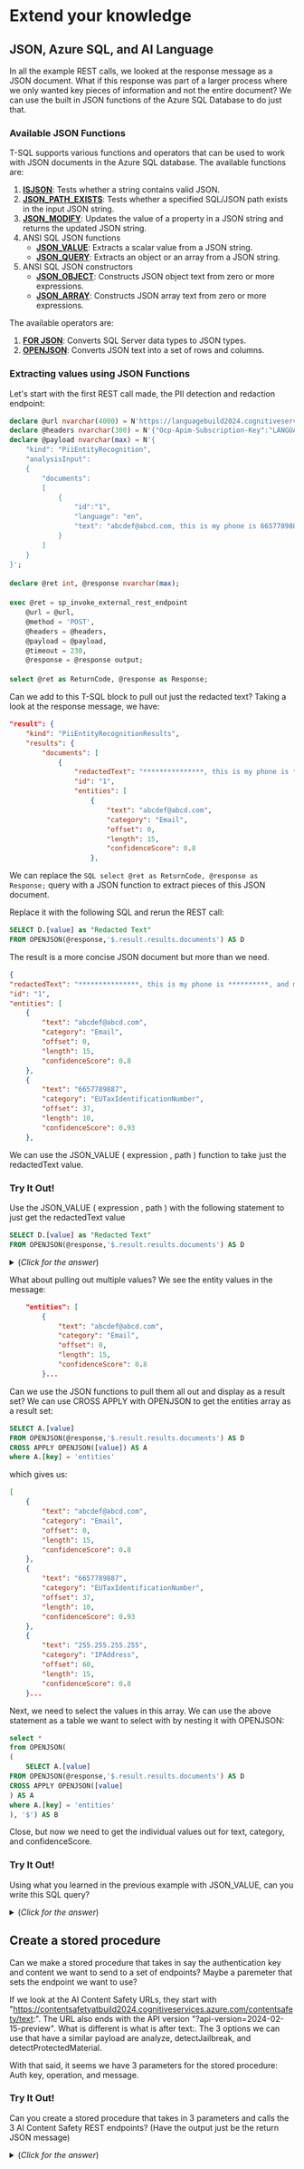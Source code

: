 # Extend your knowledge

## JSON, Azure SQL, and AI Language

In all the example REST calls, we looked at the response message as a JSON document. What if this response was part of a larger process where we only wanted key pieces of information and not the entire document? We can use the built in JSON functions of the Azure SQL Database to do just that.

### Available JSON Functions

T-SQL supports various functions and operators that can be used to work with JSON documents in the Azure SQL database. The available functions are:

1. **[ISJSON](https://learn.microsoft.com/sql/t-sql/functions/isjson-transact-sql)**: Tests whether a string contains valid JSON.
1. **[JSON_PATH_EXISTS](https://learn.microsoft.com/sql/t-sql/functions/json-path-exists-transact-sql)**: Tests whether a specified SQL/JSON path exists in the input JSON string.
1. **[JSON_MODIFY](https://learn.microsoft.com/sql/t-sql/functions/json-modify-transact-sql)**: Updates the value of a property in a JSON string and returns the updated JSON string.
1. ANSI SQL JSON functions
    * **[JSON_VALUE](https://learn.microsoft.com/sql/t-sql/functions/json-value-transact-sql)**: Extracts a scalar value from a JSON string.
    * **[JSON_QUERY](https://learn.microsoft.com/sql/t-sql/functions/json-query-transact-sql)**: Extracts an object or an array from a JSON string.
1. ANSI SQL JSON constructors
    * **[JSON_OBJECT](https://learn.microsoft.com/sql/t-sql/functions/json-object-transact-sql)**: Constructs JSON object text from zero or more expressions.
    * **[JSON_ARRAY](https://learn.microsoft.com/sql/t-sql/functions/json-array-transact-sql)**: Constructs JSON array text from zero or more expressions.

The available operators are:

1. **[FOR JSON](https://learn.microsoft.com/sql/relational-databases/json/how-for-json-converts-sql-server-data-types-to-json-data-types-sql-server)**: Converts SQL Server data types to JSON types.
1. **[OPENJSON](https://learn.microsoft.com/sql/relational-databases/json/convert-json-data-to-rows-and-columns-with-openjson-sql-server)**: Converts JSON text into a set of rows and columns.

### Extracting values using JSON Functions

Let's start with the first REST call made, the PII detection and redaction endpoint:

```SQL
declare @url nvarchar(4000) = N'https://languagebuild2024.cognitiveservices.azure.com/language/:analyze-text?api-version=2023-04-01';
declare @headers nvarchar(300) = N'{"Ocp-Apim-Subscription-Key":"LANGUAGE_KEY"}';
declare @payload nvarchar(max) = N'{
    "kind": "PiiEntityRecognition",
    "analysisInput":
    {
        "documents":
        [
            {
                "id":"1",
                "language": "en",
                "text": "abcdef@abcd.com, this is my phone is 6657789887, and my IP: 255.255.255.255 127.0.0.1 fluffybunny@bunny.net, My Addresses are 1 Microsoft Way, Redmond, WA 98052, SSN 543-55-6654, 123 zoo street chickenhouse, AZ 55664"
            }
        ]
    }
}';

declare @ret int, @response nvarchar(max);

exec @ret = sp_invoke_external_rest_endpoint 
    @url = @url,
    @method = 'POST',
    @headers = @headers,
    @payload = @payload,
    @timeout = 230,
    @response = @response output;

select @ret as ReturnCode, @response as Response;
```

Can we add to this T-SQL block to pull out just the redacted text? Taking a look at the response message, we have:

```JSON
"result": {
    "kind": "PiiEntityRecognitionResults",
    "results": {
        "documents": [
            {
                "redactedText": "***************, this is my phone is **********, and my IP: *************** ********* *********************, My Addresses are **********************************, SSN ***********, *************************************",
                "id": "1",
                "entities": [
                    {
                        "text": "abcdef@abcd.com",
                        "category": "Email",
                        "offset": 0,
                        "length": 15,
                        "confidenceScore": 0.8
                    },
```

We can replace the ```SQL select @ret as ReturnCode, @response as Response;``` query with a JSON function to extract pieces of this JSON document.


Replace it with the following SQL and rerun the REST call:

```SQL
SELECT D.[value] as "Redacted Text"
FROM OPENJSON(@response,'$.result.results.documents') AS D
```

The result is a more concise JSON document but more than we need. 

```JSON
{
"redactedText": "***************, this is my phone is **********, and my IP: *************** ********* *********************, My Addresses are **********************************, SSN ***********, *************************************",
"id": "1",
"entities": [
    {
        "text": "abcdef@abcd.com",
        "category": "Email",
        "offset": 0,
        "length": 15,
        "confidenceScore": 0.8
    },
    {
        "text": "6657789887",
        "category": "EUTaxIdentificationNumber",
        "offset": 37,
        "length": 10,
        "confidenceScore": 0.93
    },
```

We can use the JSON_VALUE ( expression , path )  function to take just the redactedText value.

### Try It Out!

Use the JSON_VALUE ( expression , path ) with the following statement to just get the redactedText value

```SQL
SELECT D.[value] as "Redacted Text"
FROM OPENJSON(@response,'$.result.results.documents') AS D
```

<details>
    <summary>(<i>Click for the answer</i>)</summary>
    <!-- have to be followed by an empty line! -->

Using the JSON_VALUE function, we take the result from OPENJSON and pass the redactedText path to get just that value:

```SQL
SELECT JSON_VALUE(D.[value],'$.redactedText') as "Redacted Text"
FROM OPENJSON(@response,'$.result.results.documents') AS D
```

```TEXT
***************, this is my phone is **********, and my IP: *************** ********* *********************, My Addresses are **********************************, SSN ***********, *************************************
```

</details>

What about pulling out multiple values? We see the entity values in the message:

```JSON
    "entities": [
        {
            "text": "abcdef@abcd.com",
            "category": "Email",
            "offset": 0,
            "length": 15,
            "confidenceScore": 0.8
        }...
```

Can we use the JSON functions to pull them all out and display as a result set? We can use CROSS APPLY with OPENJSON to get the entities array as a result set:

```SQL
SELECT A.[value]
FROM OPENJSON(@response,'$.result.results.documents') AS D
CROSS APPLY OPENJSON([value]) AS A 
where A.[key] = 'entities'
```

which gives us:

```JSON
[
    {
        "text": "abcdef@abcd.com",
        "category": "Email",
        "offset": 0,
        "length": 15,
        "confidenceScore": 0.8
    },
    {
        "text": "6657789887",
        "category": "EUTaxIdentificationNumber",
        "offset": 37,
        "length": 10,
        "confidenceScore": 0.93
    },
    {
        "text": "255.255.255.255",
        "category": "IPAddress",
        "offset": 60,
        "length": 15,
        "confidenceScore": 0.8
    }...
```
Next, we need to select the values in this array. We can use the above statement as a table we want to select with by nesting it with OPENJSON:

```SQL
select *
from OPENJSON(
(
    SELECT A.[value]
FROM OPENJSON(@response,'$.result.results.documents') AS D
CROSS APPLY OPENJSON([value]
) AS A 
where A.[key] = 'entities'
), '$') AS B
```

Close, but now we need to get the individual values out for text, category, and confidenceScore. 

### Try It Out!

Using what you learned in the previous example with JSON_VALUE, can you write this SQL query?

<details>
    <summary>(<i>Click for the answer</i>)</summary>
    <!-- have to be followed by an empty line! -->

Using the JSON_VALUE function, we can extract the values by using the path:

```SQL
SELECT JSON_VALUE(B.[value],'$.category') as "PII Category",
       JSON_VALUE(B.[value],'$.text') as "PII Value",
       CONVERT(FLOAT,JSON_VALUE(B.[value],'$.confidenceScore'))*100 as "Confidence Score"
 FROM OPENJSON(
(
     SELECT A.[value]
       FROM OPENJSON(@response,'$.result.results.documents') AS D
CROSS APPLY OPENJSON([value]
) AS A 
WHERE A.[key] = 'entities'
), '$') AS B
```

![A picture of the result set for the JSON query ](./media/ch6/expand1.png)

</details>

## Create a stored procedure

Can we make a stored procedure that takes in say the authentication key and content we want to send to a set of endpoints? Maybe a paremeter that sets the endpoint we want to use?

If we look at the AI Content Safety URLs, they start with "https://contentsafetyatbuild2024.cognitiveservices.azure.com/contentsafety/text:". The URL also ends with the API version "?api-version=2024-02-15-preview". What is different is what is after text:. The 3 options we can use that have a similar payload are analyze, detectJailbreak, and detectProtectedMaterial.

With that said, it seems we have 3 parameters for the stored procedure: Auth key, operation, and message.

### Try It Out!

Can you create a stored procedure that takes in 3 parameters and calls the 3 AI Content Safety REST endpoints?
(Have the output just be the return JSON message)

<details>
    <summary>(<i>Click for the answer</i>)</summary>
    <!-- have to be followed by an empty line! -->

```SQL
CREATE PROCEDURE aiContentSafety @operation nvarchar(100), @safetykey nvarchar(100), @message nvarchar(max)
AS
declare @url nvarchar(4000) = N'https://contentsafetyatbuild2024.cognitiveservices.azure.com/contentsafety/text:' + operation + '?api-version=2023-10-01';
declare @headers nvarchar(300) = N'{"Ocp-Apim-Subscription-Key":"'+ @safetykey +'"}';
declare @payload nvarchar(max) = N'{
"text": "'+ @message +'"
}';

declare @ret int, @response nvarchar(max);
exec @ret = sp_invoke_external_rest_endpoint
@url = @url,
@method = 'POST',
@headers = @headers,
@payload = @payload,
@timeout = 230,
@response = @response output;

select @ret as ReturnCode, @response as Response;

GO
```

</details>
